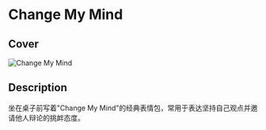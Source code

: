 # Change My Mind

## Cover
![Change My Mind](https://i.imgflip.com/24y43o.jpg)

## Description
坐在桌子前写着"Change My Mind"的经典表情包，常用于表达坚持自己观点并邀请他人辩论的挑衅态度。